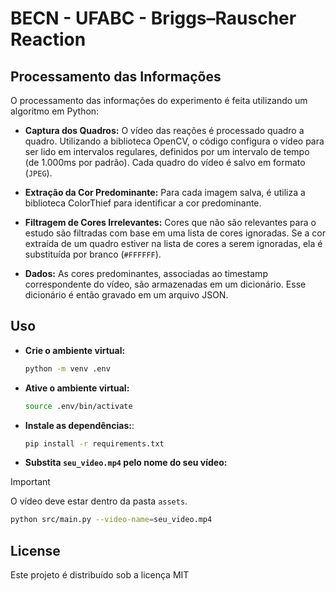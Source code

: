# BECN - UFABC - Briggs–Rauscher Reaction

## Processamento das Informações

O processamento das informações do experimento é feita utilizando um algoritmo em Python:

- **Captura dos Quadros:** O vídeo das reações é processado quadro a quadro. Utilizando a biblioteca OpenCV, o código configura o vídeo para ser lido em intervalos regulares, definidos por um intervalo de tempo (de 1.000ms por padrão). Cada quadro do vídeo é salvo em formato (`JPEG`).

- **Extração da Cor Predominante:** Para cada imagem salva, é utiliza a biblioteca ColorThief para identificar a cor predominante.

- **Filtragem de Cores Irrelevantes:** Cores que não são relevantes para o estudo são filtradas com base em uma lista de cores ignoradas. Se a cor extraída de um quadro estiver na lista de cores a serem ignoradas, ela é substituída por branco (`#FFFFFF`).

- **Dados:** As cores predominantes, associadas ao timestamp correspondente do vídeo, são armazenadas em um dicionário. Esse dicionário é então gravado em um arquivo JSON.

## Uso

- **Crie o ambiente virtual:**

  ```sh
  python -m venv .env
  ```

- **Ative o ambiente virtual:**

  ```sh
  source .env/bin/activate
  ```

- **Instale as dependências:**:

  ```sh
  pip install -r requirements.txt
  ```

- **Substita `seu_video.mp4` pelo nome do seu vídeo:**

> [!IMPORTANT]
> O vídeo deve estar dentro da pasta `assets`.

  ```sh
  python src/main.py --video-name=seu_video.mp4
  ```

## License

Este projeto é distribuído sob a licença MIT
